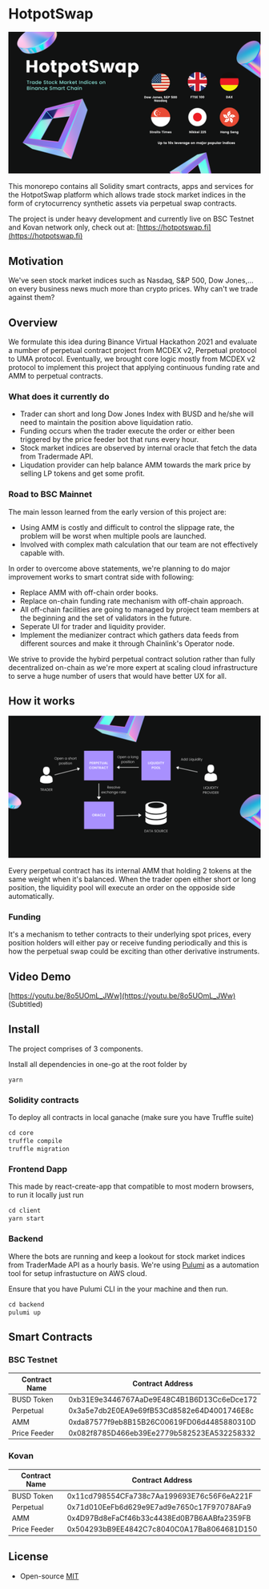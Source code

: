 # HotpotSwap

![slide](hotpotswap-poster.png)

This monorepo contains all Solidity smart contracts, apps and services for the HotpotSwap platform which allows trade stock market indices in the form of crytocurrency synthetic assets via perpetual swap contracts. 

The project is under heavy development and currently live on BSC Testnet and Kovan network only, check out at: [https://hotpotswap.fi](https://hotpotswap.fi)

## Motivation

We've seen stock market indices such as Nasdaq, S&P 500, Dow Jones,... on every business news much more than crypto prices. Why can't we trade against them?

## Overview

We formulate this idea during Binance Virtual Hackathon 2021 and evaluate a number of perpetual contract project from MCDEX v2, Perpetual protocol to UMA protocol. Eventually, we brought core logic mostly from MCDEX v2 protocol to implement this project that applying continuous funding rate and AMM to perpetual contracts.

### What does it currently do

* Trader can short and long Dow Jones Index with BUSD and he/she will need to maintain the position above liquidation ratio.
* Funding occurs when the trader execute the order or either been triggered by the price feeder bot that runs every hour.
* Stock market indices are observed by internal oracle that fetch the data from Tradermade API.
* Liqudation provider can help balance AMM towards the mark price by selling LP tokens and get some profit.

### Road to BSC Mainnet

The main lesson learned from the early version of this project are:

* Using AMM is costly and difficult to control the slippage rate, the problem will be worst when multiple pools are launched.
* Involved with complex math calculation that our team are not effectively capable with.

In order to overcome above statements, we're planning to do major improvement works to smart contrat side with following:
* Replace AMM with off-chain order books.
* Replace on-chain funding rate mechanism with off-chain approach.
* All off-chain facilities are going to managed by project team members at the beginning and the set of validators in the future.
* Seperate UI for trader and liquidity provider.
* Implement the medianizer contract which gathers data feeds from different sources and make it through Chainlink's Operator node.

We strive to provide the hybird perpetual contract solution rather than fully decentralized on-chain as we're more expert at scaling cloud infrastructure to serve a huge number of users that would have better UX for all.

## How it works

![slide-2](hotpotswap-poster-2.png)

Every perpetual contract has its internal AMM that holding 2 tokens at the same weight when it's balanced. When the trader open either short or long position, the liquidity pool will execute an order on the opposide side automatically.

### Funding

It's a mechanism to tether contracts to their underlying spot prices, every position holders will either pay or receive funding periodically and this is how the perpetual swap could be exciting than other derivative instruments. 

## Video Demo

[https://youtu.be/8o5UOmL_JWw](https://youtu.be/8o5UOmL_JWw) (Subtitled)

## Install

The project comprises of 3 components.

Install all dependencies in one-go at the root folder by

```
yarn
```

### Solidity contracts

To deploy all contracts in local ganache (make sure you have Truffle suite)

```
cd core
truffle compile
truffle migration
```

### Frontend Dapp

This made by react-create-app that compatible to most modern browsers, to run it locally just run

```
cd client
yarn start
```

### Backend

Where the bots are running and keep a lookout for stock market indices from TraderMade API as a hourly basis. We're using [Pulumi](https://www.pulumi.com/) as a automation tool for setup infrastucture on AWS cloud.

Ensure that you have Pulumi CLI in the your machine and then run.

```
cd backend
pulumi up
```

## Smart Contracts

### BSC Testnet

Contract Name | Contract Address 
--- | --- 
BUSD Token | 0xb31E9e3446767AaDe9E48C4B1B6D13Cc6eDce172 
Perpetual | 0x3a5e7db2E0EA9e69fB53Cd8582e64D4001746E8c
AMM | 0xda87577f9eb8B15B26C00619FD06d4485880310D
Price Feeder | 0x082f8785D466eb39Ee2779b582523EA532258332

### Kovan

Contract Name | Contract Address 
--- | --- 
BUSD Token | 0x11cd798554CFa738c7Aa199693E76c56F6eA221F 
Perpetual | 0x71d010EeFb6d629e9E7ad9e7650c17F97078AFa9
AMM | 0x4D97Bd8eFaCf46b33c4438Ed0B7B6AABfa2359FB
Price Feeder | 0x504293bB9EE4842C7c8040C0A17Ba8064681D150

## License

* Open-source [MIT](LICENSE)













